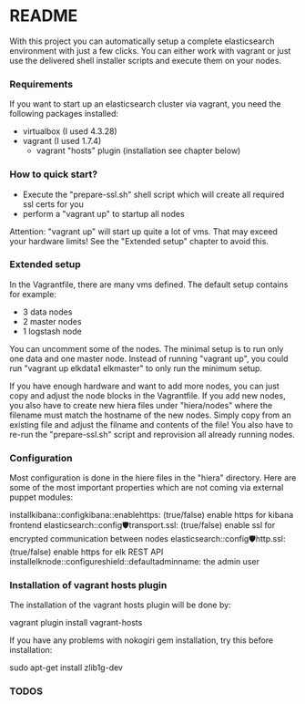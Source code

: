 # README #

With this project you can automatically setup a complete elasticsearch environment with just a few clicks.
You can either work with vagrant or just use the delivered shell installer scripts and execute them on your nodes.

### Requirements ###

If you want to start up an elasticsearch cluster via vagrant, you need the following packages installed:

* virtualbox (I used 4.3.28)
* vagrant (I used 1.7.4)
    * vagrant "hosts" plugin (installation see chapter below)

### How to quick start? ###

* Execute the "prepare-ssl.sh" shell script which will create all required ssl certs for you
* perform a "vagrant up" to startup all nodes

Attention: "vagrant up" will start up quite a lot of vms. That may exceed your hardware limits! See the "Extended setup" chapter to avoid this.

### Extended setup ###

In the Vagrantfile, there are many vms defined. The default setup contains for example:
- 3 data nodes
- 2 master nodes
- 1 logstash node

You can uncomment some of the nodes. The minimal setup is to run only one data and one master node. Instead of running "vagrant up", you could run "vagrant up elkdata1 elkmaster" to only run the minimum setup.

If you have enough hardware and want to add more nodes, you can just copy and adjust the node blocks in the Vagrantfile. If you add new nodes, you also have to create new hiera files under "hiera/nodes" where the filename must match the hostname of the new nodes. Simply copy from an existing file and adjust the filname and contents of the file! 
You also have to re-run the "prepare-ssl.sh" script and reprovision all already running nodes.

### Configuration ###

Most configuration is done in the hiere files in the "hiera" directory. Here are some of the most important properties which are not coming via external puppet modules:

installkibana::configkibana::enablehttps: (true/false) enable https for kibana frontend
elasticsearch::config:shield:transport.ssl: (true/false) enable ssl for encrypted communication between nodes
elasticsearch::config:shield:http.ssl: (true/false) enable https for elk REST API
installelknode::configureshield::defaultadminname: the admin user 

### Installation of vagrant hosts plugin ###

The installation of the vagrant hosts plugin will be done by:

vagrant plugin install vagrant-hosts

If you have any problems with nokogiri gem installation, try this before installation:

sudo apt-get install zlib1g-dev


### TODOS ###



